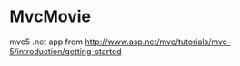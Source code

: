 MvcMovie
========

mvc5 .net app from http://www.asp.net/mvc/tutorials/mvc-5/introduction/getting-started
